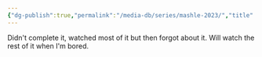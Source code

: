 ```yaml
---
{"dg-publish":true,"permalink":"/media-db/series/mashle-2023/","title":"Mashle","tags":["mediaDB/tv/series"]}
---
```


Didn't complete it, watched most of it but then forgot about it. Will watch the rest of it when I'm bored.
